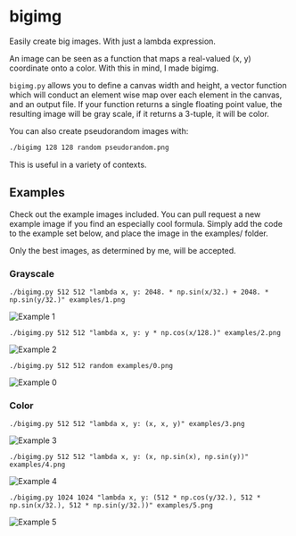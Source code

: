 bigimg
======

Easily create big images. With just a lambda expression. 

An image can be seen as a function that maps a real-valued (x, y) coordinate
onto a color. With this in mind, I made bigimg.

```bigimg.py``` allows you to define a canvas width and height, a vector
function which will conduct an element wise map over each element in the
canvas, and an output file. If your function returns a single floating point
value, the resulting image will be gray scale, if it returns a 3-tuple, it will
be color.


You can also create pseudorandom images with:

```bash
./bigimg 128 128 random pseudorandom.png
```

This is useful in a variety of contexts.

## Examples 

Check out the example images included. You can pull request a new example image
if you find an especially cool formula. Simply add the code to the example set
below, and place the image in the examples/ folder. 


Only the best images, as determined by me, will be accepted.

### Grayscale

```
./bigimg.py 512 512 "lambda x, y: 2048. * np.sin(x/32.) + 2048. * np.sin(y/32.)" examples/1.png
```
![Example 1](examples/1.png "lambda x, y: 2048. * np.sin(x/32.) + 2048. * np.sin(y/32.)" )

```
./bigimg.py 512 512 "lambda x, y: y * np.cos(x/128.)" examples/2.png
```
![Example 2](examples/2.png "lambda x, y: y * np.cos(x/128.)")

```
./bigimg.py 512 512 random examples/0.png
```
![Example 0](examples/0.png "random")

### Color

```
./bigimg.py 512 512 "lambda x, y: (x, x, y)" examples/3.png
```
![Example 3](examples/3.png "lambda x, y: (x, x, y)")

```
./bigimg.py 512 512 "lambda x, y: (x, np.sin(x), np.sin(y))" examples/4.png
```
![Example 4](examples/4.png "lambda x, y: (x, np.sin(x), np.sin(y))")

```
./bigimg.py 1024 1024 "lambda x, y: (512 * np.cos(y/32.), 512 * np.sin(x/32.), 512 * np.sin(y/32.))" examples/5.png
```
![Example 5](examples/5.png "lambda x, y: (512 * np.cos(y/32.), 512 * np.sin(x/32.), 512 * np.sin(y/32.))")

